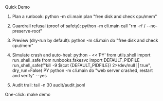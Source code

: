 Quick Demo

1. Plan a runbook:
   python -m cli.main plan "free disk and check cpu/mem"

2. Guardrail refusal (proof of safety):
   python -m cli.main call "rm -rf / --no-preserve-root"

3. Preview (dry-run by default):
   python -m cli.main do "free disk and check cpu/mem"

4. Simulate crash and auto-heal:
   python - <<'PY'
   from utils.shell import run_shell_safe
   from runbooks.fakesvc import DEFAULT_PIDFILE
   run_shell_safe(f"kill -9 $(cat {DEFAULT_PIDFILE}) 2>/dev/null || true", dry_run=False)
   PY
   python -m cli.main do "web server crashed, restart and verify" --yes

5. Audit trail:
   tail -n 30 audit/audit.jsonl

One-click:
make demo
